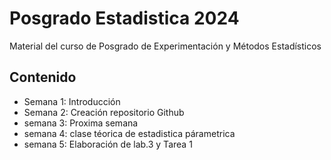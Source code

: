 # Posgrado Estadistica 2024
Material del curso de Posgrado de Experimentación y Métodos Estadísticos

## Contenido

+ Semana 1: Introducción
+ Semana 2: Creación repositorio Github
+ semana 3: Proxima semana 
+ semana 4: clase téorica de estadistica párametrica 
+ semana 5: Elaboración de lab.3 y Tarea 1
